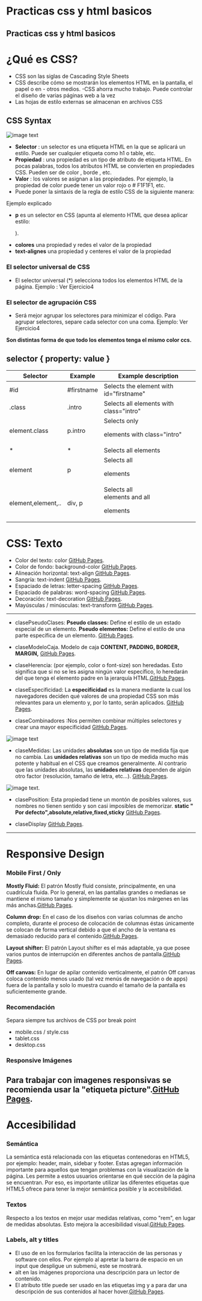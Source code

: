 

# Practicas css y html basicos


## Practicas css y html basicos

# ¿Qué es CSS?
- CSS son las siglas de Cascading Style Sheets
- CSS describe cómo se mostrarán los elementos HTML en la pantalla, el papel o en - otros medios.
-CSS ahorra mucho trabajo. Puede controlar el diseño de varias páginas web a la vez
- Las hojas de estilo externas se almacenan en archivos CSS

## CSS Syntax
![image text](https://www.w3schools.com/css/img_selector.gif)

- **Selector** : un selector es una etiqueta HTML en la que se aplicará un estilo. Puede ser cualquier etiqueta como h1 o table, etc.
- **Propiedad** : una propiedad es un tipo de atributo de etiqueta HTML. En pocas palabras, todos los atributos HTML se convierten en propiedades CSS. Pueden ser de color , borde , etc.
- **Valor** : los valores se asignan a las propiedades. Por ejemplo, la propiedad de color puede tener un valor rojo o # F1F1F1, etc.
- Puede poner la sintaxis de la regla de estilo CSS de la siguiente manera:

Ejemplo explicado
- **p** es un selector en CSS (apunta al elemento HTML que desea aplicar estilo: <p>).
- **colores** una propiedad y redes el valor de la propiedad
- **text-alignes** una propiedad y centeres el valor de la propiedad

### El selector universal de CSS
- El selector universal (*) selecciona todos los elementos HTML de la página.
Ejemplo : Ver Ejercicio4 

### El selector de agrupación CSS
- Será mejor agrupar los selectores para minimizar el código.
Para agrupar selectores, separe cada selector con una coma.
Ejemplo: Ver Ejercicio4

**Son distintas forma de que todo los elementos tenga el mismo color ccs.**

## selector { property: value }
| Selector | Example | Example description |
| --- | --- | --- |
| #id  | #firstname  | Selects the element with id="firstname"  |
| .class  | .intro  | Selects all elements with class="intro"  |
| element.class | p.intro  | Selects only <p> elements with class="intro"  |
| * | *  |Selects all elements  |
| element | p | Selects all <p> elements  |
| element,element,.. | div, p  | Selects all <div> elements and all <p> elements  |

# CSS: Texto
- Color del texto: color  [GitHub Pages](https://github.com/Jesus-Angel-VS/mis_practicas_web/blob/css/css/claseCSS/Texto/Colortexto.html).
- Color de fondo: background-color [GitHub Pages](https://github.com/Jesus-Angel-VS/mis_practicas_web/blob/css/css/claseCSS/Texto/Colordefondo.html).
- Alineación horizontal: text-align [GitHub Pages](https://github.com/Jesus-Angel-VS/mis_practicas_web/blob/css/css/claseCSS/Texto/Alineacionhorizontal.html).
- Sangría: text-indent [GitHub Pages](https://github.com/Jesus-Angel-VS/mis_practicas_web/blob/css/css/claseCSS/Texto/Sangria.html).
- Espaciado de letras: letter-spacing [GitHub Pages](https://github.com/Jesus-Angel-VS/mis_practicas_web/blob/css/css/claseCSS/Texto/Espaciadoletras.html).
- Espaciado de palabras: word-spacing  [GitHub Pages](https://github.com/Jesus-Angel-VS/mis_practicas_web/blob/css/css/claseCSS/Texto/Espaciadopalabras.html).
- Decoración: text-decoration [GitHub Pages](https://github.com/Jesus-Angel-VS/mis_practicas_web/blob/css/css/claseCSS/Texto/Decoracion.html).
- Mayúsculas / minúsculas: text-transform [GitHub Pages](https://github.com/Jesus-Angel-VS/mis_practicas_web/blob/css/css/claseCSS/Texto/Mayusculasminusculas.html).

----------------------------------------------------------------------------


- clasePseudoClases: **Pseudo classes:** Define el estilo de un estado especial de un elemento. **Pseudo elementos:** Define el estilo de una parte específica de un elemento. [GitHub Pages](https://github.com/Jesus-Angel-VS/mis_practicas_web/blob/css/css/clasePseudoClases).

- claseModeloCaja. Modelo de caja **CONTENT, PADDING, BORDER, MARGIN,** [GitHub Pages](https://github.com/Jesus-Angel-VS/mis_practicas_web/blob/css/css/claseModeloCaja).

- claseHerencia: (por ejemplo, color o font-size) son heredadas. Esto significa que si no se les asigna ningún valor específico, lo heredarán del que tenga el elemento padre en la jerarquía HTML.[GitHub Pages](https://github.com/Jesus-Angel-VS/mis_practicas_web/blob/css/css/claseHerencia).

- claseEspecificidad: La **especificidad** es la manera mediante la cual los navegadores deciden qué valores de una propiedad CSS son más relevantes para un elemento y, por lo tanto, serán aplicados.
[GitHub Pages](https://github.com/Jesus-Angel-VS/mis_practicas_web/blob/css/css/claseEspecificidad).


- claseCombinadores :Nos permiten combinar múltiples selectores y crear una mayor especificidad [GitHub Pages](https://github.com/Jesus-Angel-VS/mis_practicas_web/blob/css/css/claseCombinadores).

![image text](https://github.com/Jesus-Angel-VS/mis_practicas_web/blob/css/css/claseCombinadores/Combinadores.png)

- claseMedidas: Las unidades **absolutas** son un tipo de medida fija que no cambia. Las **unidades relativas** son un tipo de medida mucho más potente y habitual en el CSS que creamos generalmente. Al contrario que las unidades absolutas, las **unidades relativas** dependen de algún otro factor (resolución, tamaño de letra, etc...).
[GitHub Pages](https://github.com/Jesus-Angel-VS/mis_practicas_web/blob/css/css/claseMedidas).

![image text](https://github.com/Jesus-Angel-VS/mis_practicas_web/blob/css/css/claseMedidas/Medidas.png).

- clasePosition:  Esta propiedad tiene un montón de posibles valores, sus nombres no tienen sentido y son casi imposibles de memorizar. **static " Por defecto",absolute,relative,fixed,sticky** [GitHub Pages](https://github.com/Jesus-Angel-VS/mis_practicas_web/blob/css/css/clasePosition).


- claseDisplay [GitHub Pages](https://github.com/Jesus-Angel-VS/mis_practicas_web/blob/css/css/claseDisplay).


----------------------------------------------------------------------------


# Responsive Design

### Mobile First / Only
**Mostly Fluid:** El patrón Mostly fluid consiste, principalmente, en una cuadrícula fluida. Por lo general, en las pantallas grandes o medianas se mantiene el mismo tamaño y simplemente se ajustan los márgenes en las más anchas.[GitHub Pages](https://github.com/Jesus-Angel-VS/mis_practicas_web/blob/responsivedesign/mostlyFluid).

**Column drop:** En el caso de los diseños con varias columnas de ancho completo, durante el proceso de colocación de columnas éstas únicamente se colocan de forma vertical debido a que el ancho de la ventana es demasiado reducido para el contenido.[GitHub Pages](https://github.com/Jesus-Angel-VS/mis_practicas_web/blob/responsivedesign/columnDrop:).

**Layout shifter:** El patrón Layout shifter es el más adaptable, ya que posee varios puntos de interrupción en diferentes anchos de pantalla.[GitHub Pages](https://github.com/Jesus-Angel-VS/mis_practicas_web/blob/responsivedesign/LayoutShifter).


**Off canvas:** En lugar de apilar contenido verticalmente, el patrón Off canvas coloca contenido menos usado (tal vez menús de navegación o de apps) fuera de la pantalla y solo lo muestra cuando el tamaño de la pantalla es suficientemente grande.


### Recomendación
Separa siempre tus archivos de CSS por break point
- mobile.css / style.css
- tablet.css
- desktop.css

### Responsive Imágenes
Para trabajar con imagenes responsivas se recomienda usar la "etiqueta picture".[GitHub Pages](https://github.com/Jesus-Angel-VS/mis_practicas_web/blob/responsivedesign/ResponsiveImgs).
----------------------------------------------------------------------------


# Accesibilidad

### Semántica

La semántica está relacionada con las etiquetas contenedoras en HTML5, por ejemplo: header, main, sidebar y footer. Estas agregan información importante para aquellos que tengan problemas con la visualización de la página. Les permite a estos usuarios orientarse en qué sección de la página se encuentran.
Por eso, es importante utilizar las diferentes etiquetas que HTML5 ofrece para tener la mejor semántica posible y la accesibilidad.

### Textos
Respecto a los textos en mejor usar medidas relativas, como "rem", en lugar de medidas absolutas. Esto mejora la accesibilidad visual.[GitHub Pages](https://github.com/Jesus-Angel-VS/mis_practicas_web/blob/accesibilidad/texto).

### Labels, alt y titles
- El uso de <label> en los formularios facilita la interacción de las personas y software con ellos. Por ejemplo al apretar la barra de espacio en un input que despligue un submenú, este se mostrará.
- alt en las imágenes proporciona una descripción para un lector de contenido.
- El atributo title puede ser usado en las etiquetas img y a para dar una descripción de sus contenidos al hacer hover.[GitHub Pages](https://github.com/Jesus-Angel-VS/mis_practicas_web/blob/accesibilidad/claseLabelAltTitle).
